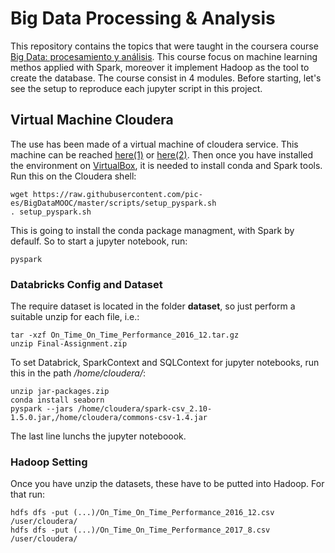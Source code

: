 # Big Data Processing & Analysis

This repository contains the topics that were taught in the coursera course [Big Data: procesamiento y análisis](https://www.coursera.org/learn/big-data-procesamiento-analisis). This course focus on machine learning methos applied with Spark, moreover it implement Hadoop as the tool to create the database. The course consist in 4 modules. Before starting, let's see the setup to reproduce each jupyter script in this project.

## Virtual Machine Cloudera
The use has been made of a virtual machine of cloudera service. This machine can be reached [here(1)](https://public.pic.es/s/PzlNo48KSQL0qDY/download) or [here(2)](https://downloads.cloudera.com/demo_vm/virtualbox/cloudera-quickstart-vm-5.12.0-0-virtualbox.zip). Then once you have installed the environment on [VirtualBox](https://www.virtualbox.org/), it is needed to install conda and Spark tools. Run this on the Cloudera shell:
```
wget https://raw.githubusercontent.com/pic-es/BigDataMOOC/master/scripts/setup_pyspark.sh
. setup_pyspark.sh
```
This is going to install the conda package managment, with Spark by defaulf. So to start a jupyter notebook, run:
```
pyspark
```
### Databricks Config and Dataset
The require dataset is located in the folder **dataset**, so just perform a suitable unzip for each file, i.e.:
```
tar -xzf On_Time_On_Time_Performance_2016_12.tar.gz
unzip Final-Assignment.zip
```
To set Databrick, SparkContext and SQLContext for jupyter notebooks, run this in the path */home/cloudera/*:
```
unzip jar-packages.zip
conda install seaborn
pyspark --jars /home/cloudera/spark-csv_2.10-1.5.0.jar,/home/cloudera/commons-csv-1.4.jar
```
The last line lunchs the jupyter noteboook.

### Hadoop Setting
Once you have unzip the datasets, these have to be putted into Hadoop. For that run:
```
hdfs dfs -put (...)/On_Time_On_Time_Performance_2016_12.csv /user/cloudera/
hdfs dfs -put (...)/On_Time_On_Time_Performance_2017_8.csv /user/cloudera/
```
